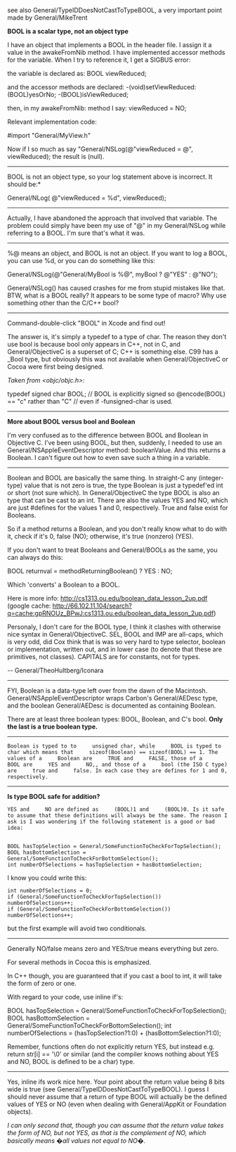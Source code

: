see also General/TypeIDDoesNotCastToTypeBOOL, a very important point made by General/MikeTrent

**BOOL is a scalar type, not an object type**

I have an object that implements a BOOL in the header file.  I assign it a value in the awakeFromNib method.  I have implemented accessor methods for the variable.  When I try to reference it, I get a SIGBUS error:

the variable is declared as:
    BOOL viewReduced;

and the accessor methods are declared:
    -(void)setViewReduced:(BOOL)yesOrNo;
    -(BOOL)isViewReduced;

then, in my awakeFromNib: method I say:
    viewReduced = NO;

Relevant implementation code:

#import "General/MyView.h"

Now if I so much as say     "General/NSLog(@"viewReduced = @", viewReduced);
the result is (null).

----

BOOL is not an object type, so your log statement above is incorrect. It should be:*

    
General/NLog( @"viewReduced = %d", viewReduced);


----

Actually, I have abandoned the approach that involved that variable.  The problem could simply have  been my use of "@" in my General/NSLog while referring  to a BOOL.  I'm sure that's what it was.

----

%@ means an object, and BOOL is not an object. If you want to log a BOOL, you can use %d, or you can do something like this:
    
General/NSLog(@"General/MyBool is %@", myBool ? @"YES" : @"NO");


General/NSLog() has caused crashes for me from stupid mistakes like that. BTW, what is a BOOL really? It appears to be some type of macro? Why use something other than the C/C++     bool?

----

Command-double-click "BOOL" in Xcode and find out!

The answer is, it's simply a typedef to a type of     char. The reason they don't use     bool is because     bool only appears in C++, not in C, and General/ObjectiveC is a superset of C; C++ is something else. C99 has a _Bool type, but obviously this was not available when General/ObjectiveC or Cocoa were first being designed.

*Taken from     <objc/objc.h>:*
    
typedef signed char		BOOL; 
// BOOL is explicitly signed so @encode(BOOL) == "c" rather than "C" 
// even if -funsigned-char is used.


----

**More about BOOL versus bool and Boolean**

I'm very confused as to the difference between BOOL and Boolean in Objective C.  I've been using BOOL, but then, suddenly, I needed to use an General/NSAppleEventDescriptor method: booleanValue.  And this returns a Boolean.  I can't figure out how to even save such a thing in a variable.

----

Boolean and BOOL are basically the same thing. In straight-C any (integer-type) value that is not zero is true, the type Boolean is just a typedef'ed int or short (not sure which). In General/ObjectiveC the type BOOL is also an type that can be cast to an int. There are also the values YES and NO, which are just #defines for the values 1 and 0, respectively. True and false exist for Booleans.

So if a method returns a Boolean, and you don't really know what to do with it, check if it's 0, false (NO); otherwise, it's true (nonzero) (YES).

If you don't want to treat Booleans and General/BOOLs as the same, you can always do this:

    
BOOL returnval = methodReturningBoolean() ? YES : NO;


Which 'converts' a Boolean to a BOOL.

Here is more info: http://cs1313.ou.edu/boolean_data_lesson_2up.pdf (google cache: http://66.102.11.104/search?q=cache:gpRNOUz_BPwJ:cs1313.ou.edu/boolean_data_lesson_2up.pdf)

Personaly, I don't care for the BOOL type, I think it clashes with otherwise nice syntax in General/ObjectiveC. SEL, BOOL and IMP are all-caps, which is very odd, did Cox think that is was so very hard to type selector, boolean or implementation, written out, and in lower case (to denote that these are primitives, not classes). CAPITALS are for constants, not for types.

-- General/TheoHultberg/Iconara

----

FYI,     Boolean is a data-type left over from the dawn of the Macintosh. General/NSAppleEventDescriptor wraps Carbon's     General/AEDesc type, and the boolean     General/AEDesc is documented as containing     Boolean.

There are at least three boolean types: BOOL, Boolean, and C's bool. **Only the last is a true boolean type.**

----

    Boolean is typed to to     unsigned char, while     BOOL is typed to     char which means that     sizeof(Boolean) == sizeof(BOOL) == 1. The values of a     Boolean are     TRUE and     FALSE, those of a     BOOL are     YES and     NO,, and those of a     bool (the ISO C type) are     true and     false. In each case they are defines for 1 and 0, respectively.

----

**Is type BOOL safe for addition?**

    YES and     NO are defined as     (BOOL)1 and     (BOOL)0. Is it safe to assume that these definitions will always be the same. The reason I ask is I was wondering if the following statement is a good or bad idea:

    
    BOOL hasTopSelection = General/SomeFunctionToCheckForTopSelection();
    BOOL hasBottomSelection = General/SomeFunctionToCheckForBottomSelection();
    int numberOfSelections = hasTopSelection + hasBottomSelection;


I know you could write this:

    
    int numberOfSelections = 0;
    if (General/SomeFunctionToCheckForTopSelection()) numberOfSelections++;
    if (General/SomeFunctionToCheckForBottomSelection()) numberOfSelections++;


but the first example will avoid two conditionals. 

----

Generally     NO/false means zero and     YES/true means everything but zero.

For several methods in Cocoa this is emphasized.

In C++ though, you are guaranteed that if you cast a bool to int, it will take the form of zero or one.

With regard to your code, use inline if's:
    
BOOL hasTopSelection = General/SomeFunctionToCheckForTopSelection();
BOOL hasBottomSelection = General/SomeFunctionToCheckForBottomSelection();
int numberOfSelections = (hasTopSelection?1:0) + (hasBottomSelection?1:0);


Remember, functions often do not explicitly return YES, but instead e.g. return     str[i] == '\0' or similar (and the compiler knows nothing about     YES and     NO,     BOOL is defined to be a     char) type.

----

Yes, inline ifs work nice here. Your point about the return value being 8 bits wide is true (see General/TypeIDDoesNotCastToTypeBOOL). I guess I should never assume that a return of type BOOL will actually be the defined values of YES or NO (even when dealing with General/AppKit or Foundation objects).  

*I can only second that, though you can assume that the return value takes the form of     NO, but not     YES, as that is the complement of     NO, which basically means �all values not equal to     NO�.*